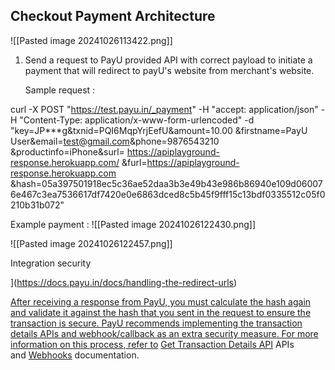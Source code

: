 ## Checkout Payment Architecture

![[Pasted image 20241026113422.png]]

1. Send a request to PayU provided API with correct payload to initiate a payment that will redirect to payU's website from merchant's website.
   
   Sample request :

curl -X POST "https://test.payu.in/_payment" -H "accept: application/json" -H "Content-Type: application/x-www-form-urlencoded" -d "key=JP***g&txnid=PQI6MqpYrjEefU&amount=10.00 &firstname=PayU User&email=test@gmail.com&phone=9876543210 &productinfo=iPhone&surl= https://apiplayground-response.herokuapp.com/ &furl=https://apiplayground-response.herokuapp.com &hash=05a397501918ec5c36ae52daa3b3e49b43e986b86940e109d060076e467c3ea7536617df7420e0e6863dced8c5b45f9fff15c13bdf0335512c05f0210b31b072"

Example payment :
![[Pasted image 20241026122430.png]]

![[Pasted image 20241026122457.png]]


Integration security

](https://docs.payu.in/docs/handling-the-redirect-urls)[](https://docs.payu.in/docs/integrate-with-payu-hosted-checkout#integration-security)

[After receiving a response from PayU, you must calculate the hash again and validate it against the hash that you sent in the request to ensure the transaction is secure. PayU recommends implementing the transaction details APIs and webhook/callback as an extra security measure. For more information on this process, refer to](https://docs.payu.in/docs/handling-the-redirect-urls) [Get Transaction Details API](https://docs.payu.in/reference/get_transaction_details_api) APIs and [Webhooks](https://docs.payu.in/docs/webhooks) documentation.

